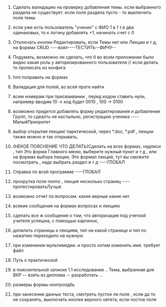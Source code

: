 1. Сделать валидацию на проверку добавления темы. если выбранного раздела не существует.
если поле раздела пусто - то выключить поле темы

2. если уже есть пользователь "ученик" с ФИО 1 в 1 т.е два одинаковых, то к логину добавлять +1, начинать счет с 0

3. Отключать кнопки Редактировать, если Темы нет или Лекции и т д, на формах CRUD ----взял----ТЕСТИТЬ--ФИЧУ--

4. Подумать, возможно ли сделать, что б во всем приложении было видно какая роль у авторизированного пользователя 
// если делать то прописать из конфига

6. hint поправить на формах

7. Валидация для полей, во всей проге найти

9. всем номерам при присваивании , перед кодом ставить нули, например вводим 10 -> код будет 0010 , 100 -> 0100 

10. возможно придется добавлять форму редактирования и добавления Групп, то сдеалть не кастыльно, регистрацию ученика ----МалыйПриоритет

11. выбор открытия лекции/ парктической, через *.doc, *.pdf , лекции также можно и так открывать,

12. (НЕКОЕ ПОЯСНЕНИЕ ЧТО ДЕЛАТЬ)Сделать на всех формах, надписи , тип Это форма Главного меню, выберите нужный пункт и т д , или на формах выбора лекции, Это формал 
лекций, тут вы сможите посмотреть , надо выбрать раздел и т д ----ГЛОБАЛ

13. Справка по всей программе ----ГЛОБАЛ

14.  прокрутка поле memo , лекция несколько страниц ----протестироватьЛучше

15. возможно отчет по вопросам. какие верные какие нет

16. всякие сообщения на формах вопросах и лекциях

20. сделать все ж сообщения о том, что авторизация под учеткой учителя успешна, с помощью картинок,

21. допилить страницы к лекциям, тип на какой странице и тип по нажатию переходило на нужную

26. при изменении мультимедии. и просто хотим изменить имя. требует файл

27. Путь к практической 

29. в пояснительной записке 1.1 исследование .. Тема, выбранная для ВКР -- взять из диплома -- разработать ...

30. размеры формы-контролдбь

31. при занесении данных теста, смотреть пустое ли поле , если да то не сохранять, выключать кнопки верного овтета, если постое поле



































